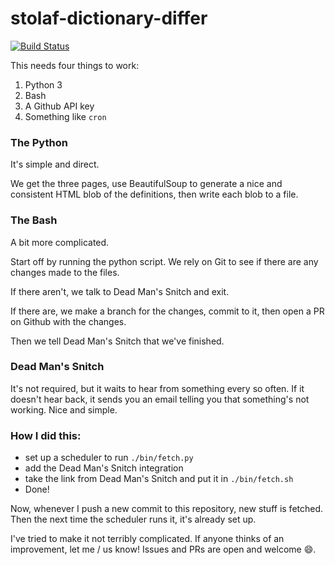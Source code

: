 # stolaf-dictionary-differ

[![Build Status](https://travis-ci.org/StoDevX/stolaf-dictionary-definitions.svg?branch=master)](https://travis-ci.org/StoDevX/stolaf-dictionary-definitions)

This needs four things to work:

1. Python 3
2. Bash
3. A Github API key
4. Something like `cron`

### The Python
It's simple and direct.

We get the three pages, use BeautifulSoup to generate a nice and consistent HTML blob of the definitions, then write each blob to a file.


### The Bash
A bit more complicated.

Start off by running the python script. We rely on Git to see if there are any changes made to the files.

If there aren't, we talk to Dead Man's Snitch and exit.

If there are, we make a branch for the changes, commit to it, then open a PR on Github with the changes.

Then we tell Dead Man's Snitch that we've finished.


### Dead Man's Snitch
It's not required, but it waits to hear from something every so often. If it doesn't hear back, it sends you an email telling you that something's not working. Nice and simple.


### How I did this:

- set up a scheduler to run `./bin/fetch.py`
- add the Dead Man's Snitch integration
- take the link from Dead Man's Snitch and put it in `./bin/fetch.sh`
- Done!

Now, whenever I push a new commit to this repository, new stuff is fetched. Then the next time the scheduler runs it, it's already set up.

I've tried to make it not terribly complicated. If anyone thinks of an improvement, let me / us know! Issues and PRs are open and welcome :smile:.
